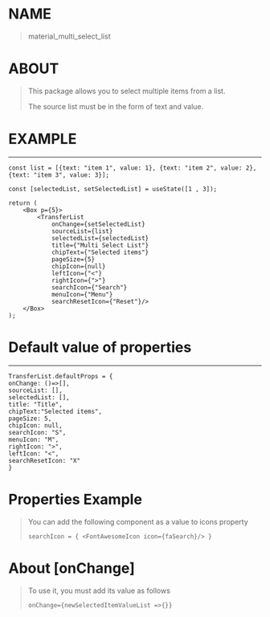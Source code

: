 # NAME
> material_multi_select_list
# ABOUT
> This package allows you to select multiple items from a list.
>
> The source list must be in the form of text and value.
# EXAMPLE
_________________________________________


    const list = [{text: "item 1", value: 1}, {text: "item 2", value: 2}, {text: "item 3", value: 3}];

    const [selectedList, setSelectedList] = useState([1 , 3]);

    return (
        <Box p={5}>
            <TransferList
                onChange={setSelectedList}
                sourceList={list}
                selectedList={selectedList}
                title={"Multi Select List"}
                chipText={"Selected items"}
                pageSize={5}
                chipIcon={null}
                leftIcon={"<"}
                rightIcon={">"}
                searchIcon={"Search"}
                menuIcon={"Menu"}
                searchResetIcon={"Reset"}/>
        </Box>
    );


# Default value of properties
_____________________________________________________
    TransferList.defaultProps = {
    onChange: ()=>[],
    sourceList: [],
    selectedList: [],
    title: "Title",
    chipText:"Selected items",
    pageSize: 5,
    chipIcon: null,
    searchIcon: "S",
    menuIcon: "M",
    rightIcon: ">",
    leftIcon: "<",
    searchResetIcon: "X"
    }

# Properties Example

> You can add the following component as a value to icons property
>
> `searchIcon = { <FontAwesomeIcon icon={faSearch}/> }`
>


# About [onChange]
> To use it, you must add its value as follows
>
> `onChange={newSelectedItemValueList =>{}}`
